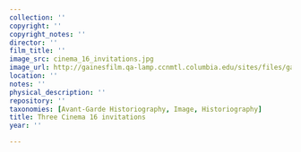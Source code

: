 ```yaml
---
collection: ''
copyright: ''
copyright_notes: ''
director: ''
film_title: ''
image_src: cinema_16_invitations.jpg
image_url: http://gainesfilm.qa-lamp.ccnmtl.columbia.edu/sites/files/gainesfilm/images/cinema_16_invitations.jpg
location: ''
notes: ''
physical_description: ''
repository: ''
taxonomies: [Avant-Garde Historiography, Image, Historiography]
title: Three Cinema 16 invitations
year: ''

---
```

